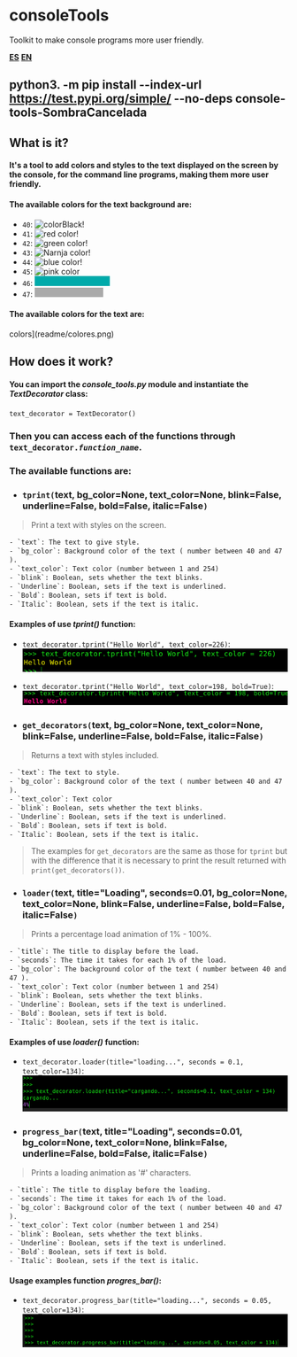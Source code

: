 # consoleTools
Toolkit to make console programs more user friendly.

**[ES](README.MD)**
**[EN](README_en.MD)**

## python3. -m pip install --index-url https://test.pypi.org/simple/ --no-deps console-tools-SombraCancelada

## **What is it?**

#### It's a tool to add colors and styles to the text displayed on the screen by the console, for the command line programs, making them more user friendly.

#### The available colors for the text background are: 
- `40`: ![colorBlack!](readme/black.png)
- `41`: ![red color!](readme/red.png)
- `42`: ![green color!](readme/green.png)
- `43`: ![Narnja color!](readme/orange.png)
- `44`: ![blue color!](readme/blue.png)
- `45`: ![pink color](readme/purple.png)
- `46`: ![light blue color](readme/celeste.png)
- `47`: ![beige color](readme/beige.png)

#### The available colors for the text are:
colors](readme/colores.png)

## How does it work?

#### You can import the *console_tools.py* module and instantiate the *TextDecorator* class:
`text_decorator = TextDecorator()`
### Then you can access each of the functions through `text_decorator.`*`function_name`*.

### The available functions are:

- ### `tprint(`text, bg\_color=None, text\_color=None, blink=False, underline=False, bold=False, italic=False`)`
> Print a text with styles on the screen.

    - `text`: The text to give style.
    - `bg_color`: Background color of the text ( number between 40 and 47 ).
    - `text_color`: Text color (number between 1 and 254)
    - `blink`: Boolean, sets whether the text blinks.
    - `Underline`: Boolean, sets if the text is underlined.
    - `Bold`: Boolean, sets if text is bold.
    - `Italic`: Boolean, sets if the text is italic.
#### Examples of use *tprint()* function:
- `text_decorator.tprint("Hello World", text_color=226)`: ![tprint yellow text!](readme/tprint_text_yellow.png)
- `text_decorator.tprint("Hello World", text_color=198, bold=True)`: ![tprint red and bold text!](readme/tprint_text_red_bold.png)



- ### `get_decorators(`text, bg\_color=None, text\_color=None, blink=False, underline=False, bold=False, italic=False`)`
> Returns a text with styles included. 

    - `text`: The text to style.
    - `bg_color`: Background color of the text ( number between 40 and 47 ).
    - `text_color`: Text color
    - `blink`: Boolean, sets whether the text blinks.
    - `Underline`: Boolean, sets if the text is underlined.
    - `Bold`: Boolean, sets if text is bold.
    - `Italic`: Boolean, sets if the text is italic.

> The examples for `get_decorators` are the same as those for `tprint` but with the difference that it is necessary to print the result returned with `print(get_decorators())`.


- ### `loader(`text, title="Loading", seconds=0.01, bg\_color=None, text\_color=None, blink=False, underline=False, bold=False, italic=False`)`
> Prints a percentage load animation of 1% - 100%. 

    - `title`: The title to display before the load.
    - `seconds`: The time it takes for each 1% of the load.
    - `bg_color`: The background color of the text ( number between 40 and 47 ).
    - `text_color`: Text color (number between 1 and 254)
    - `blink`: Boolean, sets whether the text blinks.
    - `Underline`: Boolean, sets if the text is underlined.
    - `Bold`: Boolean, sets if text is bold.
    - `Italic`: Boolean, sets if the text is italic.
#### Examples of use *loader()* function:
- `text_decorator.loader(title="loading...", seconds = 0.1, text_color=134)`: ![loader purple text!](readme/loader.gif)


- ### `progress_bar(`text, title="Loading", seconds=0.01, bg\_color=None, text\_color=None, blink=False, underline=False, bold=False, italic=False`)`
> Prints a loading animation as '#' characters. 

    - `title`: The title to display before the loading.
    - `seconds`: The time it takes for each 1% of the load.
    - `bg_color`: Background color of the text ( number between 40 and 47 ).
    - `text_color`: Text color (number between 1 and 254)
    - `blink`: Boolean, sets whether the text blinks.
    - `Underline`: Boolean, sets if the text is underlined.
    - `Bold`: Boolean, sets if text is bold.
    - `Italic`: Boolean, sets if the text is italic.
#### Usage examples function *progres_bar()*:
- `text_decorator.progress_bar(title="loading...", seconds = 0.05, text_color=134)`: ![progress\_bar purple text!](readme/progress_bar.gif)

